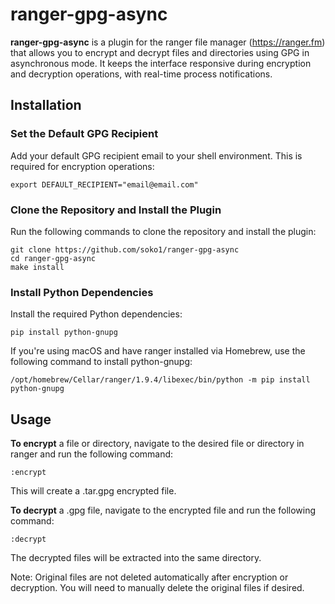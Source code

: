 # ranger-gpg-async

**ranger-gpg-async** is a plugin for the ranger file manager (https://ranger.fm) that allows you to encrypt and decrypt files and directories using GPG in asynchronous mode. It keeps the interface responsive during encryption and decryption operations, with real-time process notifications.

## Installation

### Set the Default GPG Recipient

Add your default GPG recipient email to your shell environment. This is required for encryption operations:

```
export DEFAULT_RECIPIENT="email@email.com"
```

### Clone the Repository and Install the Plugin

Run the following commands to clone the repository and install the plugin:

```
git clone https://github.com/soko1/ranger-gpg-async
cd ranger-gpg-async
make install
```

### Install Python Dependencies

Install the required Python dependencies:

```
pip install python-gnupg
```

If you're using macOS and have ranger installed via Homebrew, use the following command to install python-gnupg:

```
/opt/homebrew/Cellar/ranger/1.9.4/libexec/bin/python -m pip install python-gnupg
```

## Usage

**To encrypt** a file or directory, navigate to the desired file or directory in ranger and run the following command:

`:encrypt`

This will create a .tar.gpg encrypted file.

**To decrypt** a .gpg file, navigate to the encrypted file and run the following command:

`:decrypt`

The decrypted files will be extracted into the same directory.

Note: Original files are not deleted automatically after encryption or decryption. You will need to manually delete the original files if desired.


